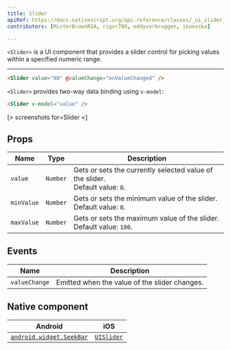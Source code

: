 ```yaml
---
title: Slider
apiRef: https://docs.nativescript.org/api-reference/classes/_ui_slider_.slider
contributors: [MisterBrownRSA, rigor789, eddyverbruggen, ikoevska]

---
```


`<Slider>` is a UI component that provides a slider control for picking values within a specified numeric range.

---

```html
<Slider value="80" @valueChange="onValueChanged" />
```

`<Slider>` provides two-way data binding using `v-model`:

```html
<Slider v-model="value" />
```

[> screenshots for=Slider <]

## Props

| Name | Type | Description |
|------|------|-------------|
| `value` | `Number` | Gets or sets the currently selected value of the slider.<br/>Default value: `0`.
| `minValue` | `Number` | Gets or sets the minimum value of the slider.<br/>Default value: `0`.
| `maxValue` | `Number` | Gets or sets the maximum value of the slider.<br/>Default value: `100`.

## Events

| Name | Description |
|------|-------------|
| `valueChange`| Emitted when the value of the slider changes.

## Native component

| Android | iOS |
|---------|-----|
| [`android.widget.SeekBar`](https://developer.android.com/reference/android/widget/SeekBar.html) | [`UISlider`](https://developer.apple.com/documentation/uikit/uislider)

